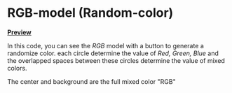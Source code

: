 # RGB-model (Random-color)

<a href="https://rgb-model-random-color.netlify.app/"> <b>Preview</b></a>

In this code, you can see the <i>RGB</i> model with a button to generate a randomize color.
each circle determine the value of <i>Red, Green, Blue</i> and the overlapped spaces between these circles determine the value of mixed colors.

The center and background are the full mixed color "RGB"